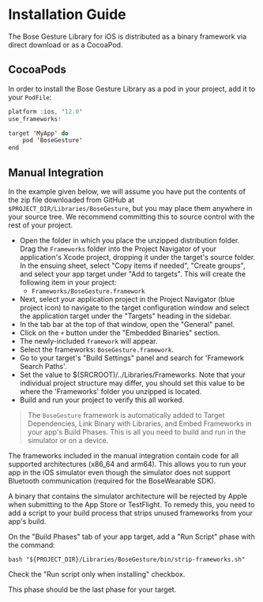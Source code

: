 # Installation Guide

The Bose Gesture Library for iOS is distributed as a binary framework via direct download or as a CocoaPod.

## CocoaPods

In order to install the Bose Gesture Library as a pod in your project, add it to your `PodFile`:

```swift
platform :ios, '12.0'
use_frameworks!

target 'MyApp' do
    pod 'BoseGesture'
end

```

## Manual Integration

In the example given below, we will assume you have put the contents of the zip file downloaded from GitHub at `$PROJECT_DIR/Libraries/BoseGesture`, but you may place them anywhere in your source tree. We recommend committing this to source control with the rest of your project.

- Open the folder in which you place the unzipped distribution folder. Drag the `Frameworks` folder into the Project Navigator of your application's Xcode project, dropping it under the target's source folder. In the ensuing sheet, select "Copy items if needed", "Create groups", and select your app target under "Add to targets". This will create the following item in your project:
    - `Frameworks/BoseGesture.framework`
- Next, select your application project in the Project Navigator (blue project icon) to navigate to the target configuration window and select the application target under the "Targets" heading in the sidebar.
- In the tab bar at the top of that window, open the "General" panel.
- Click on the `+` button under the "Embedded Binaries" section.
- The newly-included `framework` will appear.
- Select the frameworks: `BoseGesture.framework`.
- Go to your target's "Build Settings" panel and search for 'Framework Search Paths'.
- Set the value to $(SRCROOT)/../Libraries/Frameworks. Note that your individual project structure may differ, you should set this value to be where the 'Frameworks' folder you unzipped is located.
- Build and run your project to verify this all worked.

> The `BoseGesture` framework is automatically added to Target Dependencies, Link Binary with Libraries, and Embed Frameworks in your app's Build Phases. This is all you need to build and run in the simulator or on a device.

The frameworks included in the manual integration contain code for all supported architectures (x86_64 and arm64). This allows you to run your app in the iOS simulator even though the simulator does not support Bluetooth communication (required for the BoseWearable SDK).

A binary that contains the simulator architecture will be rejected by Apple when submitting to the App Store or TestFlight. To remedy this, you need to add a script to your build process that strips unused frameworks from your app's build.

On the "Build Phases" tab of your app target, add a "Run Script" phase with the command:

```shell
bash "${PROJECT_DIR}/Libraries/BoseGesture/bin/strip-frameworks.sh"
```

Check the "Run script only when installing" checkbox.

This phase should be the last phase for your target.
